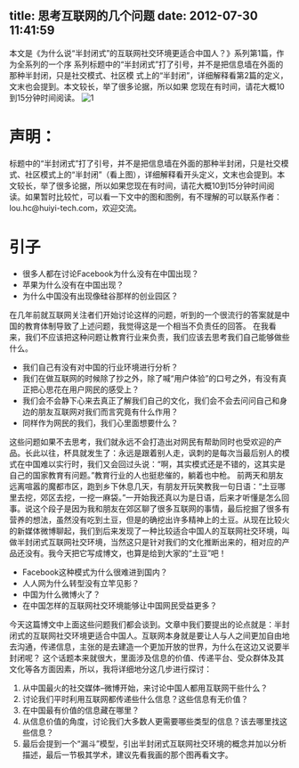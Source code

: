 title: 思考互联网的几个问题
date: 2012-07-30 11:41:59
---

本文是《为什么说“半封闭式”的互联网社交环境更适合中国人？》系列第1篇，作为全系列的一个序
系列标题中的“半封闭式”打了引号，并不是把信息墙在外面的那种半封闭，只是社交模式、社区模
式上的“半封闭”，详细解释看第2篇的定义，文末也会提到。本文较长，举了很多论据，所以如果
您现在有时间，请花大概10到15分钟时间阅读。
<img class="aligncenter" title="1" src="http://www.teambition.com/download/51596b5ae8cf147e7fade759"  />

##
<h1>声明：</h1>
标题中的“半封闭式”打了引号，并不是把信息墙在外面的那种半封闭，只是社交模式、社区模式上的“半封闭”（看上图），详细解释看开头定义，文末也会提到。本文较长，举了很多论据，所以如果您现在有时间，请花大概10到15分钟时间阅读。如果暂时比较忙，可以看一下文中的图和图例，有不理解的可以联系作者：lou.hc@huiyi-tech.com，欢迎交流。 <h1>引子</h1> <ul> 	<li>很多人都在讨论Facebook为什么没有在中国出现？</li> 	<li>苹果为什么没有在中国出现？</li> 	<li>为什么中国没有出现像硅谷那样的创业园区？</li> </ul> 在几年前就互联网关注者们开始讨论这样的问题，听到的一个很流行的答案就是中国的教育体制导致了上述问题，我觉得这是一个相当不负责任的回答。  在我看来，我们不应该把这种问题让教育行业来负责，我们应该去思考我们自己能够做些什么。 <ul> 	<li>我们自己有没有对中国的行业环境进行分析？</li> 	<li>我们在做互联网的时候除了抄之外，除了喊“用户体验”的口号之外，有没有真正把心思花在用户网民的感受上？</li> 	<li>我们会不会静下心来去真正了解我们自己的文化，我们会不会去问问自己和身边的朋友互联网对我们而言究竟有什么作用？</li> 	<li>同样作为网民的我们，我们心里面想要什么？</li> </ul> 这些问题如果不去思考，我们就永远不会打造出对网民有帮助同时也受欢迎的产品。长此以往，杯具就发生了：永远是跟着别人走，讽刺的是每次当最后别人的模式在中国难以实行时，我们又会回过头说：“啊，其实模式还是不错的，这其实是自己的国家教育有问题。”教育行业的人也挺悲催的，躺着也中枪。  前两天和朋友远离喧嚣的魔都市区，跑到乡下休息几天，有朋友开玩笑教我一句日语：“土豆哪里去挖，郊区去挖，一挖一麻袋。”一开始我还真以为是日语，后来才听懂是怎么回事。说这个段子是因为我和朋友在郊区聊了很多互联网的事情，最后挖掘了很多有营养的想法，虽然没有吃到土豆，但是的确挖出许多精神上的土豆。从现在比较火的新媒体微博聊起，我们到后来发现了一种比较适合中国人的互联网社交环境，叫做半封闭式互联网社交环境，当然这只是针对我们的文化推断出来的，相对应的产品还没有。我今天把它写成博文，也算是给到大家的“土豆”吧！ <ul> 	<li>Facebook这种模式为什么很难进到国内？</li> 	<li>人人网为什么转型没有立竿见影？</li> 	<li>中国为什么微博火了？</li> 	<li>在中国怎样的互联网社交环境能够让中国网民受益更多？</li> </ul> 今天这篇博文中上面这些问题我们都会谈到。文章中我们要提出的论点就是：半封闭式的互联网社交环境更适合中国人。互联网本身就是要让人与人之间更加自由地去沟通，传递信息，主张的是去建造一个更加开放的世界，为什么在这边又说要半封闭呢？  这个话题本来就很大，里面涉及信息的价值、传递平台、受众群体及其文化等各方面因素，所以，我将详细地分这几步进行探讨： <ol> 	<li>从中国最火的社交媒体–微博开始，来讨论中国人都用互联网干些什么？</li> 	<li>讨论我们平时利用互联网都传递些什么信息？这些信息有无价值？</li> 	<li>在中国最有价值的信息藏在哪里？</li> 	<li>从信息价值的角度，讨论我们大多数人更需要哪些类型的信息？该去哪里找这些信息？</li> 	<li>最后会提到一个“漏斗”模型，引出半封闭式互联网社交环境的概念并加以分析描述，最后一节极其学术，建议先看我画的那个图再看文字。</li> </ol>